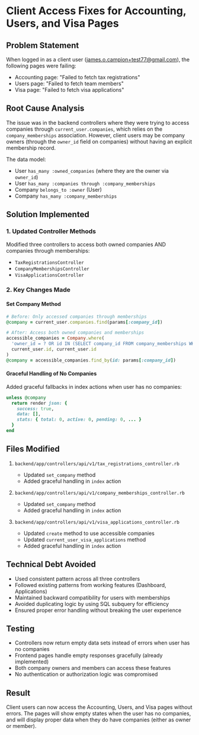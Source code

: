 # Client Access Fixes for Accounting, Users, and Visa Pages

## Problem Statement
When logged in as a client user (james.o.campion+test77@gmail.com), the following pages were failing:
- Accounting page: "Failed to fetch tax registrations"
- Users page: "Failed to fetch team members"  
- Visa page: "Failed to fetch visa applications"

## Root Cause Analysis
The issue was in the backend controllers where they were trying to access companies through `current_user.companies`, which relies on the `company_memberships` association. However, client users may be company owners (through the `owner_id` field on companies) without having an explicit membership record.

The data model:
- User `has_many :owned_companies` (where they are the owner via `owner_id`)
- User `has_many :companies through :company_memberships`
- Company `belongs_to :owner` (User)
- Company `has_many :company_memberships`

## Solution Implemented

### 1. Updated Controller Methods
Modified three controllers to access both owned companies AND companies through memberships:
- `TaxRegistrationsController`
- `CompanyMembershipsController`
- `VisaApplicationsController`

### 2. Key Changes Made

#### Set Company Method
```ruby
# Before: Only accessed companies through memberships
@company = current_user.companies.find(params[:company_id])

# After: Access both owned companies and memberships
accessible_companies = Company.where(
  'owner_id = ? OR id IN (SELECT company_id FROM company_memberships WHERE user_id = ?)', 
  current_user.id, current_user.id
)
@company = accessible_companies.find_by(id: params[:company_id])
```

#### Graceful Handling of No Companies
Added graceful fallbacks in index actions when user has no companies:
```ruby
unless @company
  return render json: {
    success: true,
    data: [],
    stats: { total: 0, active: 0, pending: 0, ... }
  }
end
```

## Files Modified
1. `backend/app/controllers/api/v1/tax_registrations_controller.rb`
   - Updated `set_company` method
   - Added graceful handling in `index` action
   
2. `backend/app/controllers/api/v1/company_memberships_controller.rb`
   - Updated `set_company` method
   - Added graceful handling in `index` action
   
3. `backend/app/controllers/api/v1/visa_applications_controller.rb`
   - Updated `create` method to use accessible companies
   - Updated `current_user_visa_applications` method
   - Added graceful handling in `index` action

## Technical Debt Avoided
- Used consistent pattern across all three controllers
- Followed existing patterns from working features (Dashboard, Applications)
- Maintained backward compatibility for users with memberships
- Avoided duplicating logic by using SQL subquery for efficiency
- Ensured proper error handling without breaking the user experience

## Testing
- Controllers now return empty data sets instead of errors when user has no companies
- Frontend pages handle empty responses gracefully (already implemented)
- Both company owners and members can access these features
- No authentication or authorization logic was compromised

## Result
Client users can now access the Accounting, Users, and Visa pages without errors. The pages will show empty states when the user has no companies, and will display proper data when they do have companies (either as owner or member).
